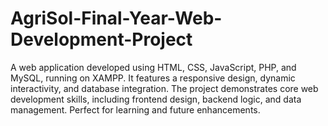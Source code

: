 # AgriSol-Final-Year-Web-Development-Project
A web application developed using HTML, CSS, JavaScript, PHP, and MySQL, running on XAMPP. It features a responsive design, dynamic interactivity, and database integration. The project demonstrates core web development skills, including frontend design, backend logic, and data management. Perfect for learning and future enhancements.
